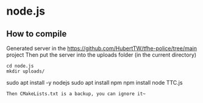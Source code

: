 # node.js
## How to compile
Generated server in the https://github.com/HubertTW/tfhe-police/tree/main project
Then put the server into the uploads folder (in the current directory)
```
cd node.js
mkdir uploads/
```
sudo apt install -y nodejs
sudo apt install npm
npm install
node TTC.js
```
Then CMakeLists.txt is a backup, you can ignore it~

